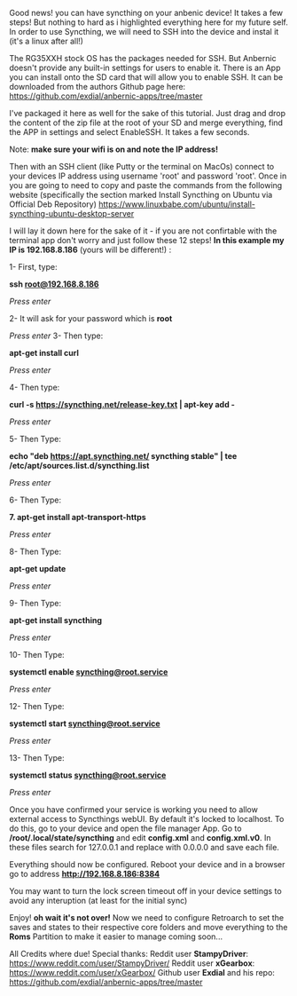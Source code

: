 Good news! you can have syncthing on your anbenic device!
It takes a few steps! But nothing to hard as i highlighted everything here for my future self.
In order to use Syncthing, we will need to SSH into the device and instal it (it's a linux after all!)

The RG35XXH stock OS has the packages needed for SSH. But Anbernic doesn't provide any built-in settings for users to enable it. 
There is an App you can install onto the SD card that will allow you to enable SSH. 
It can be downloaded from the authors Github page here: 
https://github.com/exdial/anbernic-apps/tree/master


I've packaged it here as well for the sake of this tutorial.
Just drag and drop the content of the zip file at the root of your SD and merge everything, find the APP in settings and select EnableSSH. 
It takes a few seconds. 

Note: **make sure your wifi is on and note the IP address!**

Then with an SSH client (like Putty or the terminal on MacOs) connect to your devices IP address using username 'root' and password 'root'. 
Once in you are going to need to copy and paste the commands from the following website (specifically the section marked Install Syncthing on Ubuntu via Official Deb Repository) 
https://www.linuxbabe.com/ubuntu/install-syncthing-ubuntu-desktop-server

I will lay it down here for the sake of it - if you are not confirtable with the terminal app don't worry and just follow these 12 steps!
**In this example my IP is 192.168.8.186** (yours will be different!) :

1- First, type:

**ssh root@192.168.8.186**

_Press enter_

2- It will ask for your password which is **root**

_Press enter_
3- Then type:

**apt-get install curl**

_Press enter_

4- Then type:

**curl -s https://syncthing.net/release-key.txt | apt-key add -**

_Press enter_

5- Then Type:

**echo "deb https://apt.syncthing.net/ syncthing stable" | tee /etc/apt/sources.list.d/syncthing.list**

_Press enter_

6- Then Type:

**7. apt-get install apt-transport-https**

_Press enter_

8- Then Type:

**apt-get update**

_Press enter_

9- Then Type:

**apt-get install syncthing**

_Press enter_

10- Then Type:

**systemctl enable syncthing@root.service**

_Press enter_

12- Then Type:

**systemctl start syncthing@root.service**

_Press enter_

13- Then Type:

**systemctl status syncthing@root.service**

_Press enter_


Once you have confirmed your service is working you need to allow external access to Syncthings webUI.
By default it's locked to localhost. 
To do this, go to your device and open the file manager App.
Go to **/root/.local/state/syncthing** and edit **config.xml** and **config.xml.v0**. 
In these files search for 127.0.0.1 and replace with 0.0.0.0 and save each file.

Everything should now be configured. 
Reboot your device and in a browser go to address **http://192.168.8.186:8384**

You may want to turn the lock screen timeout off in your device settings to avoid any interuption (at least for the initial sync)

Enjoy! 
**oh wait it's not over!** Now we need to configure Retroarch to set the saves and states to their respective core folders and move everything to the **Roms** Partition to make it easier to manage
coming soon...


All Credits where due!
Special thanks:
Reddit user **StampyDriver**: https://www.reddit.com/user/StampyDriver/
Reddit user **xGearbox**: https://www.reddit.com/user/xGearbox/ 
Github user **Exdial** and his repo: https://github.com/exdial/anbernic-apps/tree/master
